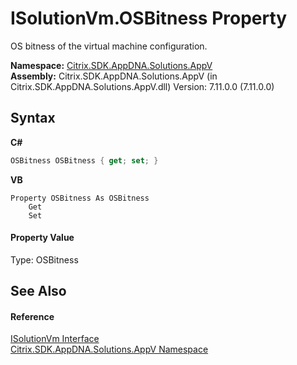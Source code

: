 # ISolutionVm.OSBitness Property 
 

OS bitness of the virtual machine configuration.

**Namespace:**&nbsp;<a href="a638ea88-d709-bd82-5735-d58961438ce5">Citrix.SDK.AppDNA.Solutions.AppV</a><br />**Assembly:**&nbsp;Citrix.SDK.AppDNA.Solutions.AppV (in Citrix.SDK.AppDNA.Solutions.AppV.dll) Version: 7.11.0.0 (7.11.0.0)

## Syntax

**C#**
```csharp
OSBitness OSBitness { get; set; }
```

**VB**
```vbnet
Property OSBitness As OSBitness
	Get
	Set
```


#### Property Value
Type: OSBitness

## See Also


#### Reference
<a href="5c6f231c-368e-516a-1bab-e709bf402069">ISolutionVm Interface</a><br /><a href="a638ea88-d709-bd82-5735-d58961438ce5">Citrix.SDK.AppDNA.Solutions.AppV Namespace</a><br />